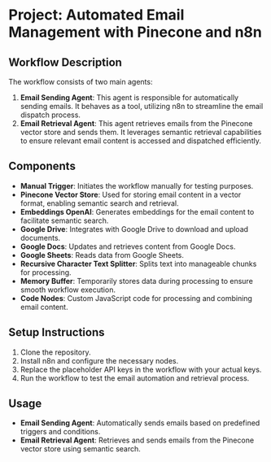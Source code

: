 # Project: Automated Email Management with Pinecone and n8n

## Workflow Description
The workflow consists of two main agents:

1. **Email Sending Agent**: This agent is responsible for automatically sending emails. It behaves as a tool, utilizing n8n to streamline the email dispatch process.
2. **Email Retrieval Agent**: This agent retrieves emails from the Pinecone vector store and sends them. It leverages semantic retrieval capabilities to ensure relevant email content is accessed and dispatched efficiently.

## Components
- **Manual Trigger**: Initiates the workflow manually for testing purposes.
- **Pinecone Vector Store**: Used for storing email content in a vector format, enabling semantic search and retrieval.
- **Embeddings OpenAI**: Generates embeddings for the email content to facilitate semantic search.
- **Google Drive**: Integrates with Google Drive to download and upload documents.
- **Google Docs**: Updates and retrieves content from Google Docs.
- **Google Sheets**: Reads data from Google Sheets.
- **Recursive Character Text Splitter**: Splits text into manageable chunks for processing.
- **Memory Buffer**: Temporarily stores data during processing to ensure smooth workflow execution.
- **Code Nodes**: Custom JavaScript code for processing and combining email content.

## Setup Instructions
1. Clone the repository.
2. Install n8n and configure the necessary nodes.
3. Replace the placeholder API keys in the workflow with your actual keys.
4. Run the workflow to test the email automation and retrieval process.

## Usage
- **Email Sending Agent**: Automatically sends emails based on predefined triggers and conditions.
- **Email Retrieval Agent**: Retrieves and sends emails from the Pinecone vector store using semantic search.


